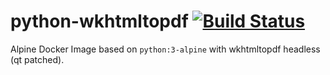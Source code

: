 # python-wkhtmltopdf [![Build Status](https://travis-ci.org/mkubenka/docker-python-wkhtmltopdf.svg?branch=master)](https://travis-ci.org/mkubenka/docker-python-wkhtmltopdf)

Alpine Docker Image based on `python:3-alpine` with wkhtmltopdf headless (qt patched).

